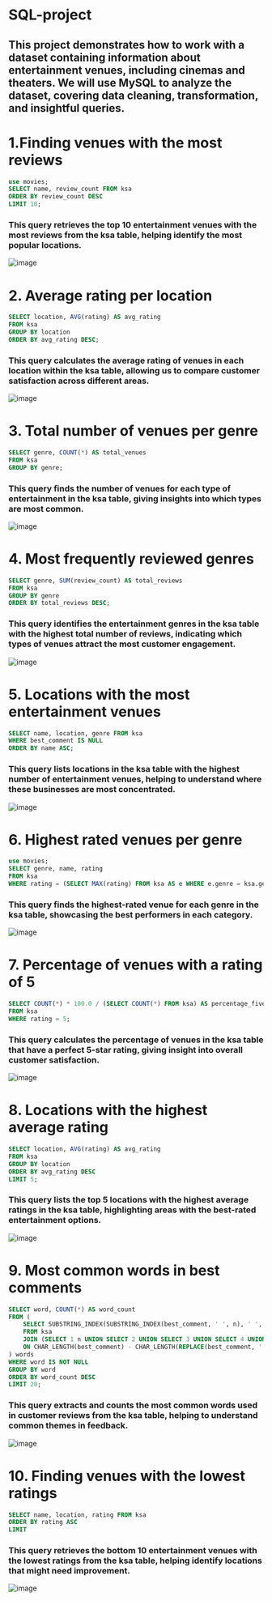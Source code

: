 # SQL-project
## This project demonstrates how to work with a dataset containing information about entertainment venues, including cinemas and theaters. We will use MySQL to analyze the dataset, covering data cleaning, transformation, and insightful queries.

# 1.Finding venues with the most reviews
```sql
use movies;
SELECT name, review_count FROM ksa
ORDER BY review_count DESC
LIMIT 10;
```
### This query retrieves the top 10 entertainment venues with the most reviews from the ksa table, helping identify the most popular locations.
![image](https://github.com/user-attachments/assets/f5de8df7-b0dd-4819-beb6-3d76dfe864ed)

# 2. Average rating per location
```sql
SELECT location, AVG(rating) AS avg_rating
FROM ksa
GROUP BY location
ORDER BY avg_rating DESC;
```
### This query calculates the average rating of venues in each location within the ksa table, allowing us to compare customer satisfaction across different areas.
![image](https://github.com/user-attachments/assets/8790f023-ed28-47bc-93e5-75d10da1d883)

# 3. Total number of venues per genre
```sql
SELECT genre, COUNT(*) AS total_venues
FROM ksa
GROUP BY genre;
```
### This query finds the number of venues for each type of entertainment in the ksa table, giving insights into which types are most common.
![image](https://github.com/user-attachments/assets/be9aa7a2-6798-41ee-837b-db170fb2a103)

# 4. Most frequently reviewed genres
```sql
SELECT genre, SUM(review_count) AS total_reviews
FROM ksa
GROUP BY genre
ORDER BY total_reviews DESC;
```
### This query identifies the entertainment genres in the ksa table with the highest total number of reviews, indicating which types of venues attract the most customer engagement.
![image](https://github.com/user-attachments/assets/e32b8dc5-6490-4a63-a1a3-545fe69150d4)
# 5. Locations with the most entertainment venues
```sql
SELECT name, location, genre FROM ksa
WHERE best_comment IS NULL
ORDER BY name ASC;
```
### This query lists locations in the ksa table with the highest number of entertainment venues, helping to understand where these businesses are most concentrated.
![image](https://github.com/user-attachments/assets/dc1e88d7-a4b8-4071-ae85-6c7143009ca2)

# 6. Highest rated venues per genre
```sql
use movies;
SELECT genre, name, rating
FROM ksa
WHERE rating = (SELECT MAX(rating) FROM ksa AS e WHERE e.genre = ksa.genre);
```
### This query finds the highest-rated venue for each genre in the ksa table, showcasing the best performers in each category.
![image](https://github.com/user-attachments/assets/84748388-3157-495f-bbb2-ce026e3a82b4)

# 7. Percentage of venues with a rating of 5
```sql
SELECT COUNT(*) * 100.0 / (SELECT COUNT(*) FROM ksa) AS percentage_five_star
FROM ksa
WHERE rating = 5;
```
### This query calculates the percentage of venues in the ksa table that have a perfect 5-star rating, giving insight into overall customer satisfaction.
![image](https://github.com/user-attachments/assets/cfedb8ee-3ec5-4072-b5b9-c50d05a0fd7a)

# 8. Locations with the highest average rating
```sql
SELECT location, AVG(rating) AS avg_rating
FROM ksa
GROUP BY location
ORDER BY avg_rating DESC
LIMIT 5;
```
### This query lists the top 5 locations with the highest average ratings in the ksa table, highlighting areas with the best-rated entertainment options.
![image](https://github.com/user-attachments/assets/27b9e79b-d12e-44a4-b0ec-27fc99175b08)
# 9. Most common words in best comments
```sql
SELECT word, COUNT(*) AS word_count
FROM (
    SELECT SUBSTRING_INDEX(SUBSTRING_INDEX(best_comment, ' ', n), ' ', -1) AS word
    FROM ksa
    JOIN (SELECT 1 n UNION SELECT 2 UNION SELECT 3 UNION SELECT 4 UNION SELECT 5) numbers
    ON CHAR_LENGTH(best_comment) - CHAR_LENGTH(REPLACE(best_comment, ' ', '')) >= n - 1
) words
WHERE word IS NOT NULL
GROUP BY word
ORDER BY word_count DESC
LIMIT 20;
```
### This query extracts and counts the most common words used in customer reviews from the ksa table, helping to understand common themes in feedback.
![image](https://github.com/user-attachments/assets/c4412eb5-88ab-43a7-a682-25f1cd3517c6)

# 10. Finding venues with the lowest ratings
``` sql
SELECT name, location, rating FROM ksa
ORDER BY rating ASC
LIMIT
```
### This query retrieves the bottom 10 entertainment venues with the lowest ratings from the ksa table, helping identify locations that might need improvement.

![image](https://github.com/user-attachments/assets/e1e53762-3adb-470d-b73c-fc315c514325)






